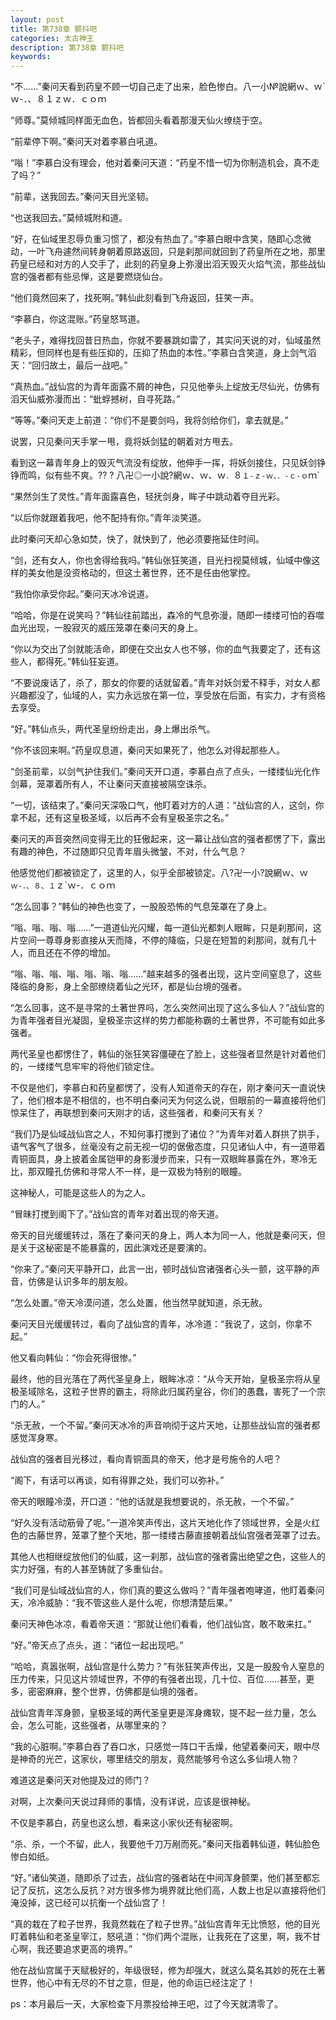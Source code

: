 ```yaml
---
layout: post
title: 第738章 颤抖吧
categories: 太古神王
description: 第738章 颤抖吧
keywords:
---
```


“不……”秦问天看到药皇不顾一切自己走了出来，脸色惨白。八一小№說網ｗ、ｗ`ｗ-．、８１ｚｗ．ｃｏｍ

“师尊。”莫倾城同样面无血色，皆都回头看着那漫天仙火缭绕于空。

“前辈停下啊。”秦问天对着李慕白吼道。

“嗡！”李慕白没有理会，他对着秦问天道：“药皇不惜一切为你制造机会，真不走了吗？”

“前辈，送我回去。”秦问天目光坚韧。

“也送我回去。”莫倾城附和道。

“好，在仙域里忍辱负重习惯了，都没有热血了。”李慕白眼中含笑，随即心念微动，一叶飞舟遽然间转身朝着原路返回，只是刹那间就回到了药皇所在之地，那里药皇已经和对方的人交手了，此刻的药皇身上弥漫出滔天毁灭火焰气流，那些战仙宫的强者都有些忌惮，这是要燃烧仙台。

“他们竟然回来了，找死啊。”韩仙此刻看到飞舟返回，狂笑一声。

“李慕白，你这混账。”药皇怒骂道。

“老头子，难得找回昔日热血，你就不要暴跳如雷了，其实问天说的对，仙域虽然精彩，但同样也是有些压抑的，压抑了热血的本性。”李慕白含笑道，身上剑气滔天：“回归故土，最后一战吧。”

“真热血。”战仙宫的为青年面露不屑的神色，只见他拳头上绽放无尽仙光，仿佛有滔天仙威弥漫而出：“蚍蜉撼树，自寻死路。”

“等等。”秦问天走上前道：“你们不是要剑吗，我将剑给你们，拿去就是。”

说罢，只见秦问天手掌一甩，竟将妖剑猛的朝着对方甩去。

看到这一幕青年身上的毁灭气流没有绽放，他伸手一挥，将妖剑接住，只见妖剑铮铮而鸣，似有些不爽。?? ? 八卍◎一小說?網ｗ、ｗ、ｗ`．`８`１-ｚ-ｗ、．-ｃ-ｏ`ｍ`

“果然剑生了灵性。”青年面露喜色，轻抚剑身，眸子中跳动着夺目光彩。

“以后你就跟着我吧，他不配持有你。”青年淡笑道。

此时秦问天却心急如焚，快了，就快到了，他必须要拖延住时间。

“剑，还有女人，你也舍得给我吗。”韩仙张狂笑道，目光扫视莫倾城，仙域中像这样的美女他是没资格动的，但这土著世界，还不是任由他掌控。

“我怕你承受你起。”秦问天冰冷说道。

“哈哈，你是在说笑吗？”韩仙往前踏出，森冷的气息弥漫，随即一缕缕可怕的吞噬血光出现，一股寂灭的威压笼罩在秦问天的身上。

“你以为交出了剑就能活命，即便在交出女人也不够，你的血气我要定了，还有这些人，都得死。”韩仙狂妄道。

“不要说废话了，杀了，那女的你要的话就留着。”青年对妖剑爱不释手，对女人都兴趣都没了，仙域的人，实力永远放在第一位，享受放在后面，有实力，才有资格去享受。

“好。”韩仙点头，两代圣皇纷纷走出，身上爆出杀气。

“你不该回来啊。”药皇叹息道，秦问天如果死了，他怎么对得起那些人。

“剑圣前辈，以剑气护住我们。”秦问天开口道，李慕白点了点头，一缕缕仙光化作剑幕，笼罩着所有人，不让秦问天直接被隔空诛杀。

“一切，该结束了。”秦问天深吸口气，他盯着对方的人道：“战仙宫的人，这剑，你拿不起，还有这皇极圣域，以后再不会有皇极圣宗之名。”

秦问天的声音突然间变得无比的狂傲起来，这一幕让战仙宫的强者都愣了下，露出有趣的神色，不过随即只见青年眉头微皱，不对，什么气息？

他感觉他们都被锁定了，这里的人，似乎全部被锁定。八?卍一小?說網ｗ、ｗ`ｗ-．、８、１`ｚ`ｗ-．ｃｏｍ

“怎么回事？”韩仙的神色也变了，一股股恐怖的气息笼罩在了身上。

“嗡、嗡、嗡、嗡……”一道道仙光闪耀，每一道仙光都刺人眼眸，只是刹那间，这片空间一尊尊身影直接从天而降，不停的降临，只是在短暂的刹那间，就有几十人，而且还在不停的增加。

“嗡、嗡、嗡、嗡、嗡、嗡、嗡……”越来越多的强者出现，这片空间窒息了，这些降临的身影，身上全部缭绕着仙之光环，都是仙台境的强者。

“怎么回事，这不是寻常的土著世界吗，怎么突然间出现了这么多仙人？”战仙宫的为青年强者目光凝固，皇极圣宗这样的势力都能称霸的土著世界，不可能有如此多强者。

两代圣皇也都愣住了，韩仙的张狂笑容僵硬在了脸上，这些强者显然是针对着他们的，一缕缕气息牢牢的将他们锁定住。

不仅是他们，李慕白和药皇都愣了，没有人知道帝天的存在，刚才秦问天一直说快了，他们根本是不相信的，也不明白秦问天为何这么说，但眼前的一幕直接将他们惊呆住了，再联想到秦问天刚才的话，这些强者，和秦问天有关？

“我们乃是仙域战仙宫之人，不知何事打搅到了诸位？”为青年对着人群拱了拱手，语气客气了很多，丝毫没有之前无视一切的倨傲态度，只见诸仙人中，有一道带着青铜面具，身上披着金属铠甲的身影漫步而来，只有一双眼眸暴露在外，寒冷无比，那双瞳孔仿佛和寻常人不一样，是一双极为特别的眼瞳。

这神秘人，可能是这些人的为之人。

“冒昧打搅到阁下了。”战仙宫的青年对着出现的帝天道。

帝天的目光缓缓转过，落在了秦问天的身上，两人本为同一人，他就是秦问天，但是关于这秘密是不能暴露的，因此演戏还是要演的。

“你来了。”秦问天平静开口，此言一出，顿时战仙宫诸强者心头一颤，这平静的声音，仿佛是认识多年的朋友般。

“怎么处置。”帝天冷漠问道，怎么处置，他当然早就知道，杀无赦。

秦问天目光缓缓转过，看向了战仙宫的青年，冰冷道：“我说了，这剑，你拿不起。”

他又看向韩仙：“你会死得很惨。”

最终，他的目光落在了两代圣皇身上，眼眸冰凉：“从今天开始，皇极圣宗将从皇极圣域除名，这粒子世界的霸主，将除此归属药皇谷，你们的愚蠢，害死了一个宗门的人。”

“杀无赦，一个不留。”秦问天冰冷的声音响彻于这片天地，让那些战仙宫的强者都感觉浑身寒。

战仙宫的强者目光移过，看向青铜面具的帝天，他才是号施令的人吧？

“阁下，有话可以再谈，如有得罪之处，我们可以弥补。”

帝天的眼瞳冷漠，开口道：“他的话就是我想要说的，杀无赦，一个不留。”

“好久没有活动筋骨了呢。”一道冷笑声传出，这片天地化作了领域世界，全是火红色的古藤世界，笼罩了整个天地，那一缕缕古藤直接朝着战仙宫强者笼罩了过去。

其他人也相继绽放他们的仙威，这一刹那，战仙宫的强者露出绝望之色，这些人的实力好强，有的人甚至铸就了多重仙台。

“我们可是仙域战仙宫的人，你们真的要这么做吗？”青年强者咆哮道，他盯着秦问天，冷冷威胁：“我不管这些人是什么呢，你想清楚后果。”

秦问天神色冰凉，看着帝天道：“那就让他们看看，他们战仙宫，敢不敢来扛。”

“好。”帝天点了点头，道：“诸位一起出现吧。”

“哈哈，真嚣张啊，战仙宫是什么势力？”有张狂笑声传出，又是一股股令人窒息的压力传来，只见这片领域世界，不停的有强者出现，几十位、百位……甚至，更多，密密麻麻，整个世界，仿佛都是仙境的强者。

战仙宫青年浑身颤，皇极圣域的两代圣皇更是浑身瘫软，提不起一丝力量，怎么会，怎么可能，这些强者，从哪里来的？

“我的心脏啊。”李慕白吞了吞口水，只感觉一阵口干舌燥，他望着秦问天，眼中尽是神奇的光芒，这家伙，哪里结交的朋友，竟然能够号令这么多仙境人物？

难道这是秦问天对他提及过的师门？

对啊，上次秦问天说过拜师的事情，没有详说，应该是很神秘。

不仅是李慕白，药皇也这么想，看来这小家伙还有秘密啊。

“杀、杀，一个不留，此人，我要他千刀万剐而死。”秦问天指着韩仙道，韩仙脸色惨白如纸。

“好。”诸仙笑道，随即杀了过去，战仙宫的强者站在中间浑身颤栗，他们甚至都忘记了反抗，这怎么反抗？对方很多修为境界就比他们高，人数上也足以直接将他们淹没掉，这已经可以抗衡一个战仙宫了！

“真的栽在了粒子世界，我竟然栽在了粒子世界。”战仙宫青年无比愤怒，他的目光盯着韩仙和老圣皇宰江，怒吼道：“你们两个混账，让我死在了这里，啊，我不甘心啊，我还要追求更高的境界。”

他在战仙宫属于天赋极好的，年级很轻，修为却强大，就这么莫名其妙的死在土著世界，他心中有无尽的不甘之意，但是，他的命运已经注定了！

ps：本月最后一天，大家检查下月票投给神王吧，过了今天就清零了。
